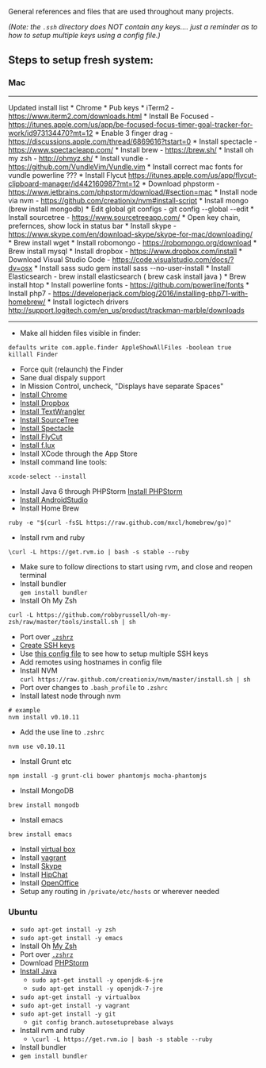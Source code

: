 General references and files that are used throughout many projects.

_(Note: the `.ssh` directory does NOT contain any keys.... just a reminder as to how to setup multiple keys using a config
file.)_

## Steps to setup fresh system:

### Mac

---

Updated install list
    * Chrome
    * Pub keys
    * iTerm2 - https://www.iterm2.com/downloads.html
    * Install Be Focused - https://itunes.apple.com/us/app/be-focused-focus-timer-goal-tracker-for-work/id973134470?mt=12
    * Enable 3 finger drag - https://discussions.apple.com/thread/6869616?tstart=0
    * Install spectacle - https://www.spectacleapp.com/
    * Install brew - https://brew.sh/
    * Install oh my zsh - http://ohmyz.sh/
    * Install vundle - https://github.com/VundleVim/Vundle.vim
    * Install correct mac fonts for vundle powerline ???
    * Install Flycut https://itunes.apple.com/us/app/flycut-clipboard-manager/id442160987?mt=12
    * Download phpstorm - https://www.jetbrains.com/phpstorm/download/#section=mac
    * Install node via nvm - https://github.com/creationix/nvm#install-script
    * Install mongo (brew install mongodb)
    * Edit global git configs - git config --global --edit
    * Install sourcetree - https://www.sourcetreeapp.com/
    * Open key chain, prefernces, show lock in status bar
    * Install skype - https://www.skype.com/en/download-skype/skype-for-mac/downloading/
    * Brew install wget
    * Install robomongo - https://robomongo.org/download
    * Brew install mysql
    * Install dropbox - https://www.dropbox.com/install
    * Download Visual Studio Code - https://code.visualstudio.com/docs/?dv=osx
    * Install sass sudo gem install sass --no-user-install 
    * Install Elasticsearch - brew install elasticsearch ( brew cask install java )
    * Brew install htop
    * Install powerline fonts - https://github.com/powerline/fonts
    * Install php7 - https://developerjack.com/blog/2016/installing-php71-with-homebrew/
    * Install logictech drivers http://support.logitech.com/en_us/product/trackman-marble/downloads

---

* Make all hidden files visible in finder:  

 ```
 defaults write com.apple.finder AppleShowAllFiles -boolean true
 killall Finder
 ```
 
 * Force quit (relaunch) the Finder
* Sane dual dispaly support
 * In Mission Control, uncheck, "Displays have separate Spaces"
* [Install Chrome](https://www.google.com/intl/en/chrome/browser/)
* [Install Dropbox](https://www.dropbox.com/downloading?os=mac)
* [Install TextWrangler](http://www.barebones.com/products/textwrangler/)
* [Install SourceTree](http://www.sourcetreeapp.com/download/)
* [Install Spectacle](http://spectacleapp.com/)
* [Install FlyCut](https://itunes.apple.com/us/app/flycut-clipboard-manager/id442160987?mt=12)
* [Install f.lux](http://justgetflux.com/)
* Install XCode through the App Store
 * Install command line tools: 
  
  ```shell
  xcode-select --install
  ```

* Install Java 6 through PHPStorm  [Install PHPStorm](http://www.jetbrains.com/phpstorm/)
* [Install AndroidStudio](http://developer.android.com/sdk/installing/studio.html)
* Install Home Brew  
```
ruby -e "$(curl -fsSL https://raw.github.com/mxcl/homebrew/go)"
```
* Install rvm and ruby  
```
\curl -L https://get.rvm.io | bash -s stable --ruby
```
 * Make sure to follow directions to start using rvm, and close and reopen terminal
* Install bundler  
```gem install bundler```
* Install Oh My Zsh  
```
curl -L https://github.com/robbyrussell/oh-my-zsh/raw/master/tools/install.sh | sh
```
* Port over [`.zshrz`](https://github.com/pajtai/Reference/blob/master/.zshrc)
* [Create SSH keys](https://help.github.com/articles/generating-ssh-keys/)
 * Use [this config file](https://github.com/pajtai/Reference/blob/master/.ssh/config) to see how to setup multiple SSH
keys
 * Add remotes using hostnames in config file
* Install NVM  
```curl https://raw.github.com/creationix/nvm/master/install.sh | sh```
 * Port over changes to `.bash_profile` to `.zshrc`
 * Install latest node through nvm
```
# example
nvm install v0.10.11 
```
 * Add the use line to `.zshrc`
```
nvm use v0.10.11
```
* Install Grunt etc 
```
npm install -g grunt-cli bower phantomjs mocha-phantomjs
```
* Install MongoDB  
```
brew install mongodb
```
* Install emacs  
```
brew install emacs
```
* Install [virtual box](https://www.virtualbox.org/wiki/Downloads)
* Install [vagrant](http://www.vagrantup.com/)
* Install [Skype](http://www.skype.com/en/)
* Install [HipChat](https://www.hipchat.com/downloads#mac)
* Install [OpenOffice](https://github.com/pajtai/Reference)
* Setup any routing in `/private/etc/hosts` or wherever needed

### Ubuntu
* `sudo apt-get install -y zsh`
* `sudo apt-get install -y emacs`
* Install Oh [My Zsh](https://github.com/robbyrussell/oh-my-zsh)
* Port over [`.zshrz`](https://github.com/pajtai/Reference/blob/master/.zshrc)
* Download [PHPStorm](http://www.jetbrains.com/phpstorm/)
* [Install Java](https://help.ubuntu.com/community/Java)
  * `sudo apt-get install -y openjdk-6-jre`  
  * `sudo apt-get install -y openjdk-7-jre`
* `sudo apt-get install -y virtualbox`
* `sudo apt-get install -y vagrant`
* `sudo apt-get install -y git`
  * `git config branch.autosetuprebase always`  
* Install rvm and ruby
  * `\curl -L https://get.rvm.io | bash -s stable --ruby`
 * Install bundler
  * `gem install bundler`
